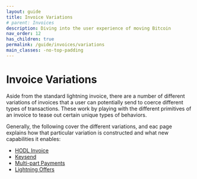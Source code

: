 ```yaml
---
layout: guide
title: Invoice Variations
# parent: Invoices
description: Diving into the user experience of moving Bitcoin
nav_order: 12
has_children: true
permalink: /guide/invoices/variations
main_classes: -no-top-padding
---
```


# Invoice Variations

Aside from the standard lightning invoice, there are a number of different variations of invoices that a user can potentially send to coerce different types of transactions. These work by playing with the different primitives of an invoice to tease out certain unique types of behaviors.

Generally, the following cover the different variations, and eac page explains how that particular variation is constructed and what new capabilities it enables:
- [HODL Invoice](/guide/invoices/variations/hodl-invoice)
- [Keysend](/guide/invoices/variations/keysend)
- [Multi-part Payments](/guide/invoices/variations/mpp)
- [Lightning Offers](/guide/invoices/variations/lightning-offers)
